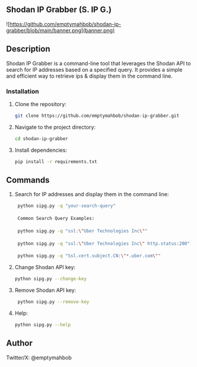 ## Shodan IP Grabber (S. IP G.)

![https://github.com/emptymahbob/shodan-ip-grabber/blob/main/banner.png](banner.png)

## Description

Shodan IP Grabber is a command-line tool that leverages the Shodan API to search for IP addresses based on a specified query. It provides a simple and efficient way to retrieve ips & display them in the command line.

### Installation

1. Clone the repository:

   ```bash
   git clone https://github.com/emptymahbob/shodan-ip-grabber.git

2. Navigate to the project directory:

   ```bash
   cd shodan-ip-grabber

3. Install dependencies:

   ```bash
   pip install -r requirements.txt

## Commands

1. Search for IP addresses and display them in the command line:

    ```bash
     python sipg.py -q "your-search-query"
    
     Common Search Query Examples:

     python sipg.py -q "ssl:\"Uber Technologies Inc\""
  
     python sipg.py -q "ssl:\"Uber Technologies Inc\" http.status:200"
  
     python sipg.py -q "Ssl.cert.subject.CN:\"*.uber.com\""
    

2. Change Shodan API key:

    ```bash
    python sipg.py --change-key
    
3. Remove Shodan API key:

   ```bash
    python sipg.py --remove-key

4. Help:

    ```bash
    python sipg.py --help

## Author

Twitter/X: @emptymahbob 
